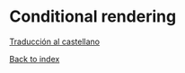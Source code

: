 # Conditional rendering

[Traducción al castellano](./README_ES.md)

[Back to index](../README.md/#topics-covered)
